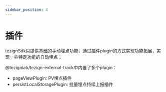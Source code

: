 ```yaml
---
sidebar_position: 4
---
```


# 插件
tezignSdk只提供基础的手动埋点功能，通过插件plugin的方式实现功能拓展，实现一些特定功能的自动埋点；

@tezignlab/tezign-external-track中内置了多个plugin：
- pageViewPlugin: PV埋点插件
- persistLocalStoragePlugin: 批量埋点持续上报插件
